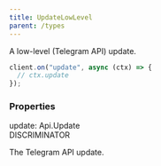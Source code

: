 ```yaml
---
title: UpdateLowLevel
parent: /types
---
```


A low-level (Telegram API) update.

```ts
client.on("update", async (ctx) => {
  // ctx.update
});
```

### Properties

<div class="flex flex-col gap-3"><div><div class="flex gap-2"><div class="font-mono p" id="p_update" data-anchor><span class="font-bold">update</span><span class="opacity-50">:</span> <span href="/">Api.Update</span></div><div class="flex items-center"><div class="bg-dbt px-1.5 rounded-md select-none text-fgt text-[10px]">DISCRIMINATOR</div></div></div><div class="pl-3"><div class="no-margin">

The Telegram API update.

</div></div></div></div>


